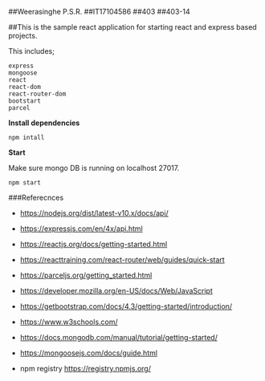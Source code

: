 ##Weerasinghe P.S.R.
##IT17104586
##403
##403-14

##This is the sample react application for starting react and express based projects.

This includes;

    express
    mongoose
    react
    react-dom
    react-router-dom
    bootstart
    parcel
 
 **Install dependencies**
 
    npm intall
 
 **Start**
 
 Make sure mongo DB is running on localhost 27017.
 
    npm start


###Referecnces

* https://nodejs.org/dist/latest-v10.x/docs/api/
* https://expressjs.com/en/4x/api.html
* https://reactjs.org/docs/getting-started.html
* https://reacttraining.com/react-router/web/guides/quick-start
* https://parceljs.org/getting_started.html
* https://developer.mozilla.org/en-US/docs/Web/JavaScript
* https://getbootstrap.com/docs/4.3/getting-started/introduction/
* https://www.w3schools.com/
* https://docs.mongodb.com/manual/tutorial/getting-started/
* https://mongoosejs.com/docs/guide.html


* npm registry https://registry.npmjs.org/

